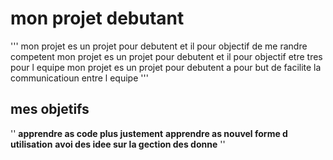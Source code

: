 # mon projet debutant

''' mon projet es un projet pour debutent et il pour objectif de me randre competent 
  mon projet es un projet pour debutent et il pour objectif etre tres pour l equipe 
  mon projet es un projet pour debutent a pour but de facilite la communicatioun entre l equipe  '''
  ## mes objetifs
   ''
   **apprendre as code plus justement**
  **apprendre as nouvel forme d utilisation**
  **avoi  des idee sur la gection des donne** 
''